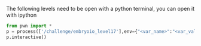The following levels need to be open with a python terminal, you can open it with ipython
```python
from pwn import *
p = process(['/challenge/embryoio_level17'],env={"<var_name>":"<var_value>"})
p.interactive()
```
